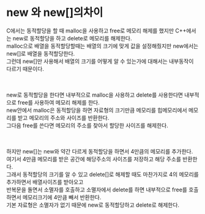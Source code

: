 new 와 new[]의차이
=============
C에서는 동적할당을 할 때 malloc을 사용하고 free로 메모리 해제를 했지만 C++에서는 new로 동적할당을 하고 delete로 메모리를 해제한다.  
malloc으로 배열을 동적할당할때는 배열의 크기에 맞게 값을 설정해줬지만 new에서는 new[]로 배열을 동적할당한다.  
그런데 new[]만 사용해서 배열의 크기를 어떻게 알 수 있는가에 대해서는 내부동작이 다르기 때문이다.  
<br><br>


new로 동적할당을 한다면 내부적으로 malloc을 사용하고 delete를 사용한다면 내부적으로 free를 사용하여 메모리 해제를 한다.  
new안에서 malloc은 동적할당을 하면 자료형의 크기만큼 메모리를 힙메모리에서 메모리를 받고 메모리의 주소와 사이즈를 반환한다.  
그다음 free를 쓴다면 메모리의 주소를 찾아서 할당한 사이즈를 해제한다.  
<br><br>

하지만 new[]는 new와 약간 다르게 동적할당을 하면서 4만큼의 메모리를 추가한다.  
여기서 4만큼 메모리를 받은 공간에 해당주소의 사이즈를 저장하고 해당 주소를 반환한다.  
그래서 동적할당의 크기를 알 수 있고 delete[]로 해제할 때도 마찬가지로 4의 메모리를 추가하면서 배열사이즈를 받아오고  
반복문을 돌면서 소멸자를 호출하고 소멸자에서 delete를 하면 내부적으로 free를 호출하면서 메모리크기에 4만큼 빼서 반환한다.  
기본 자료형은 소멸자가 없기 때문에 new로 동적할당하고 delete로 해제한다.

